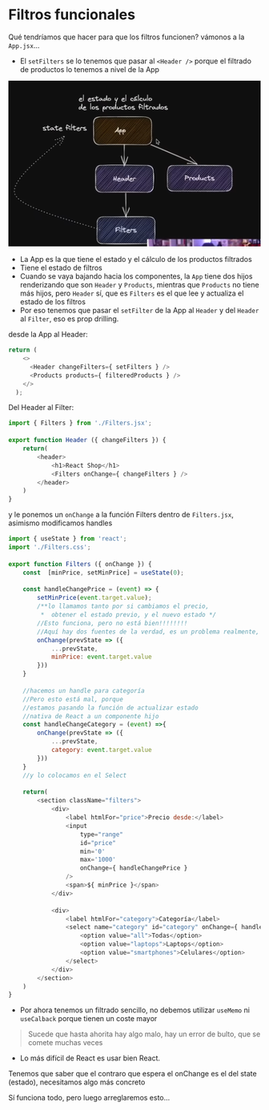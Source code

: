 # Filtros funcionales
Qué tendríamos que hacer para que los filtros funcionen?
vámonos a la `App.jsx`...

- El `setFilters` se lo tenemos que pasar al `<Header />` porque el filtrado de productos lo tenemos a nivel de la App

![alt text](image.png)

- La App es la que tiene el estado y el cálculo de los productos filtrados
- Tiene el estado de filtros
- Cuando se vaya bajando hacia los componentes, la `App` tiene dos hijos renderizando que son `Header` y `Products`, mientras que `Products` no tiene más hijos, pero `Header` sí, que es `Filters` es el que lee y actualiza el estado de los filtros
- Por eso tenemos que pasar el `setFilter` de la App al `Header` y del `Header` al `Filter`, eso es prop drilling.

desde la App al Header:
```js
return (
    <>
      <Header changeFilters={ setFilters } />
      <Products products={ filteredProducts } />
    </>
  );
```
Del Header al Filter:
```js
import { Filters } from './Filters.jsx';

export function Header ({ changeFilters }) {
    return(
        <header>
            <h1>React Shop</h1>
            <Filters onChange={ changeFilters } />
        </header>
    )
}
```

y le ponemos un `onChange` a la función Filters dentro de `Filters.jsx`, asimismo modificamos handles
```js
import { useState } from 'react';
import './Filters.css';

export function Filters ({ onChange }) {
    const  [minPrice, setMinPrice] = useState(0);
    
    const handleChangePrice = (event) => {
        setMinPrice(event.target.value);
        /**lo llamamos tanto por si cambiamos el precio,
         *  obtener el estado previo, y el nuevo estado */
        //Esto funciona, pero no está bien!!!!!!!!
        //Aquí hay dos fuentes de la verdad, es un problema realmente, luego lo arreglamos
        onChange(prevState => ({
            ...prevState,
            minPrice: event.target.value
        }))
    }

    //hacemos un handle para categoría
    //Pero esto está mal, porque 
    //estamos pasando la función de actualizar estado
    //nativa de React a un componente hijo
    const handleChangeCategory = (event) =>{
        onChange(prevState => ({
            ...prevState,
            category: event.target.value
        }))
    }
    //y lo colocamos en el Select

    return(
        <section className="filters">
            <div>
                <label htmlFor="price">Precio desde:</label>
                <input 
                    type="range"
                    id="price"
                    min='0'
                    max='1000' 
                    onChange={ handleChangePrice }
                />
                <span>${ minPrice }</span>
            </div>

            <div>
                <label htmlFor="category">Categoría</label>
                <select name="category" id="category" onChange={ handleChangeCategory }>
                    <option value="all">Todas</option>
                    <option value="laptops">Laptops</option>
                    <option value="smartphones">Celulares</option>
                </select>
            </div>
        </section>
    )
}
```

- Por ahora tenemos un filtrado sencillo, no debemos utilizar `useMemo` ni `useCalback` porque tienen un coste mayor

> Sucede que hasta ahorita hay algo malo, hay un error de bulto, que se comete muchas veces

- Lo más difícil de React es usar bien React.

Tenemos que saber que el contraro que espera el onChange es el del state (estado), necesitamos algo más concreto

Sí funciona todo, pero luego arreglaremos esto...
